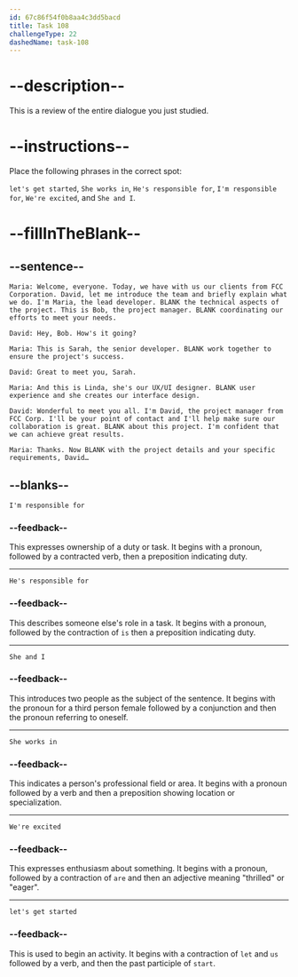 ```yaml
---
id: 67c86f54f0b8aa4c3dd5bacd
title: Task 108
challengeType: 22
dashedName: task-108
---
```


<!-- REVIEW -->

# --description--

This is a review of the entire dialogue you just studied.

# --instructions--

Place the following phrases in the correct spot:

`let's get started`, `She works in`, `He's responsible for`, `I'm responsible for`, `We're excited`, and `She and I`.

# --fillInTheBlank--

## --sentence--

`Maria: Welcome, everyone. Today, we have with us our clients from FCC Corporation. David, let me introduce the team and briefly explain what we do. I'm Maria, the lead developer. BLANK the technical aspects of the project. This is Bob, the project manager. BLANK coordinating our efforts to meet your needs.`

`David: Hey, Bob. How's it going?`

`Maria: This is Sarah, the senior developer. BLANK work together to ensure the project's success.`

`David: Great to meet you, Sarah.`

`Maria: And this is Linda, she's our UX/UI designer. BLANK user experience and she creates our interface design.`

`David: Wonderful to meet you all. I'm David, the project manager from FCC Corp. I'll be your point of contact and I'll help make sure our collaboration is great. BLANK about this project. I'm confident that we can achieve great results.`

`Maria: Thanks. Now BLANK with the project details and your specific requirements, David…`

## --blanks--

`I'm responsible for`

### --feedback--

This expresses ownership of a duty or task. It begins with a pronoun, followed by a contracted verb, then a preposition indicating duty.

---

`He's responsible for`

### --feedback--

This describes someone else's role in a task. It begins with a pronoun, followed by the contraction of `is` then a preposition indicating duty.

---

`She and I`

### --feedback--

This introduces two people as the subject of the sentence. It begins with the pronoun for a third person female followed by a conjunction and then the pronoun referring to oneself.

---

`She works in`

### --feedback--

This indicates a person's professional field or area. It begins with a pronoun followed by a verb and then a preposition showing location or specialization.

---

`We're excited`

### --feedback--

This expresses enthusiasm about something. It begins with a pronoun, followed by a contraction of `are` and then an adjective meaning "thrilled" or "eager".

---

`let's get started`

### --feedback--

This is used to begin an activity. It begins with a contraction of `let` and `us` followed by a verb, and then the past participle of `start`.
